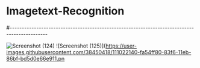 # Imagetext-Recognition
#---------------------------------------------------------------------------------------------

![Screenshot (124)](https://user-images.githubusercontent.com/38450418/111022136-f9bc6900-83f6-11eb-85c9-9735aa9b33b0.png)
![Screenshot (125)](https://user-images.githubusercontent.com/38450418/111022140-fa54ff80-83f6-11eb-86bf-bd5d0e66e911.pn
